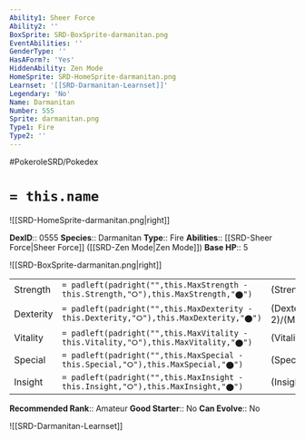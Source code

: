 ```yaml
---
Ability1: Sheer Force
Ability2: ''
BoxSprite: SRD-BoxSprite-darmanitan.png
EventAbilities: ''
GenderType: ''
HasAForm?: 'Yes'
HiddenAbility: Zen Mode
HomeSprite: SRD-HomeSprite-darmanitan.png
Learnset: '[[SRD-Darmanitan-Learnset]]'
Legendary: 'No'
Name: Darmanitan
Number: 555
Sprite: darmanitan.png
Type1: Fire
Type2: ''
---
```


#PokeroleSRD/Pokedex

# `= this.name`

![[SRD-HomeSprite-darmanitan.png|right]]

**DexID**:: 0555
**Species**:: Darmanitan
**Type**:: Fire
**Abilities**:: [[SRD-Sheer Force|Sheer Force]] ([[SRD-Zen Mode|Zen Mode]])
**Base HP**:: 5

![[SRD-BoxSprite-darmanitan.png|right]]

|           |                                                                                        |                                          |
| --------- | -------------------------------------------------------------------------------------- | ---------------------------------------- |
| Strength  | `= padleft(padright("",this.MaxStrength - this.Strength,"⭘"),this.MaxStrength,"⬤")`    | (Strength::3)/(MaxStrength::7)   |
| Dexterity | `= padleft(padright("",this.MaxDexterity - this.Dexterity,"⭘"),this.MaxDexterity,"⬤")` | (Dexterity:: 2)/(MaxDexterity::5) |
| Vitality  | `= padleft(padright("",this.MaxVitality - this.Vitality,"⭘"),this.MaxVitality,"⬤")`    | (Vitality::2)/(MaxVitality::4)   |
| Special   | `= padleft(padright("",this.MaxSpecial - this.Special,"⭘"),this.MaxSpecial,"⬤")`       | (Special::1)/(MaxSpecial::3)     |
| Insight   | `= padleft(padright("",this.MaxInsight - this.Insight,"⭘"),this.MaxInsight,"⬤")`       | (Insight::2)/(MaxInsight::4)     |

**Recommended Rank**:: Amateur
**Good Starter**:: No
**Can Evolve**:: No

![[SRD-Darmanitan-Learnset]]